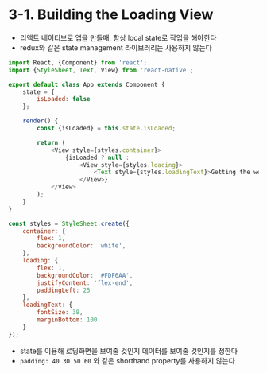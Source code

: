 # 3-1. Building the Loading View 

- 리액트 네이티브로 앱을 만들때, 항상 local state로 작업을 해야한다
- redux와 같은 state management 라이브러리는 사용하지 않는다

```javascript
import React, {Component} from 'react';
import {StyleSheet, Text, View} from 'react-native';

export default class App extends Component {
    state = {
        isLoaded: false
    };

    render() {
        const {isLoaded} = this.state.isLoaded;

        return (
            <View style={styles.container}>
                {isLoaded ? null :
                    <View style={styles.loading}>
                        <Text style={styles.loadingText}>Getting the weather now...</Text>
                    </View>}
            </View>
        );
    }
}

const styles = StyleSheet.create({
    container: {
        flex: 1,
        backgroundColor: 'white',
    },
    loading: {
        flex: 1,
        backgroundColor: '#FDF6AA',
        justifyContent: 'flex-end',
        paddingLeft: 25
    },
    loadingText: {
        fontSize: 38,
        marginBottom: 100
    }
});
```

- state를 이용해 로딩화면을 보여줄 것인지 데이터를 보여줄 것인지를 정한다
- `padding: 40 30 50 60` 와 같은 shorthand property를 사용하지 않는다
